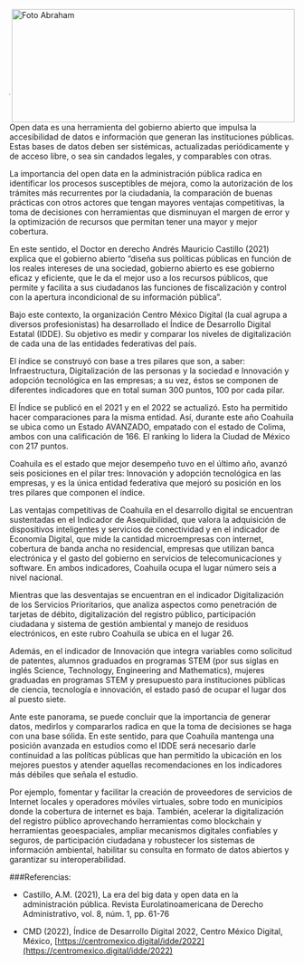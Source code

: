 
<p>
   <a title="ir a Otras Publicaciones" href="http://www.trcimplan.gob.mx/autores/jesus-abraham-salazar-valadez.html"><img class="img-responsive contenido-imagen" src="../imagenes/128/lic-jesus-abraham-salazar-valadez-top2.png" align="right" alt="Foto Abraham" width="500" height="200"></a>
</p>

</br></br></br></br></br></br></br></br>

---

Open data es una herramienta del gobierno abierto que impulsa la accesibilidad de datos e información que generan las instituciones públicas. Estas bases de datos deben ser sistémicas, actualizadas periódicamente y de acceso libre, o sea sin candados legales, y comparables con otras.

La importancia del open data en la administración pública radica en identificar los procesos susceptibles de mejora, como la autorización de los trámites más recurrentes por la ciudadanía, la comparación de buenas prácticas con otros actores que tengan mayores ventajas competitivas, la toma de decisiones con herramientas que disminuyan el margen de error y la optimización de recursos que permitan tener una mayor y mejor cobertura.

En este sentido, el Doctor en derecho Andrés Mauricio Castillo (2021) explica que el gobierno abierto “diseña sus políticas públicas en función de los reales intereses de una sociedad, gobierno abierto es ese gobierno eficaz y eficiente, que le da el mejor uso a los recursos públicos, que permite y facilita a sus ciudadanos las funciones de fiscalización y control con la apertura incondicional de su información pública”.

Bajo este contexto, la organización Centro México Digital (la cual agrupa a diversos profesionistas) ha desarrollado el Índice de Desarrollo Digital Estatal (IDDE). Su objetivo es medir y comparar los niveles de digitalización de cada una de las entidades federativas del país.

El índice se construyó con base a tres pilares que son, a saber: Infraestructura, Digitalización de las personas y la sociedad e Innovación y adopción tecnológica en las empresas; a su vez, éstos se componen de diferentes indicadores que en total suman 300 puntos, 100 por cada pilar.

El Índice se publicó en el 2021 y en el 2022 se actualizó. Esto ha permitido hacer comparaciones para la misma entidad. Así, durante este año Coahuila se ubica como un Estado AVANZADO, empatado con el estado de Colima, ambos con una calificación de 166. El ranking lo lidera la Ciudad de México con 217 puntos.

Coahuila es el estado que mejor desempeño tuvo en el último año, avanzó seis posiciones en el pilar tres: Innovación y adopción tecnológica en las empresas, y es la única entidad federativa que mejoró su posición en los tres pilares que componen el índice.

Las ventajas competitivas de Coahuila en el desarrollo digital se encuentran sustentadas en el Indicador de Asequibilidad, que valora la adquisición de dispositivos inteligentes y servicios de conectividad y en el indicador de Economía Digital, que mide la cantidad microempresas con internet, cobertura de banda ancha no residencial, empresas que utilizan banca electrónica y el gasto del gobierno en servicios de telecomunicaciones y software. En ambos indicadores, Coahuila ocupa el lugar número seis a nivel nacional.

Mientras que las desventajas se encuentran en el indicador Digitalización de los Servicios Prioritarios, que analiza aspectos como penetración de tarjetas de débito, digitalización del registro público, participación ciudadana y sistema de gestión ambiental y manejo de residuos electrónicos, en este rubro Coahuila se ubica en el lugar 26.

Además, en el indicador de Innovación que integra variables como solicitud de patentes, alumnos graduados en programas STEM (por sus siglas en inglés Science, Technology, Engineering and Mathematics), mujeres graduadas en programas STEM y presupuesto para instituciones públicas de ciencia, tecnología e innovación, el estado pasó de ocupar el lugar dos al puesto siete.

Ante este panorama, se puede concluir que la importancia de generar datos, medirlos y compararlos radica en que la toma de decisiones se haga con una base sólida. En este sentido, para que Coahuila mantenga una posición avanzada en estudios como el IDDE será necesario darle continuidad a las políticas públicas que han permitido la ubicación en los mejores puestos y atender aquellas recomendaciones en los indicadores más débiles que señala el estudio.

Por ejemplo, fomentar y facilitar la creación de proveedores de servicios de Internet locales y operadores móviles virtuales, sobre todo en municipios donde la cobertura de internet es baja.  También, acelerar la digitalización del registro público aprovechando herramientas como blockchain y herramientas geoespaciales, ampliar mecanismos digitales confiables y seguros, de participación ciudadana y robustecer los sistemas de información ambiental, habilitar su consulta en formato de datos abiertos y garantizar su interoperabilidad.



###Referencias:

- Castillo, A.M. (2021), La era del big data y open data en la administración pública. Revista Eurolatinoamericana de Derecho Administrativo, vol. 8, núm. 1, pp. 61-76

- CMD (2022), Índice de Desarrollo Digital 2022, Centro México Digital, México, [https://centromexico.digital/idde/2022](https://centromexico.digital/idde/2022)
